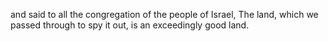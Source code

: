 and said to all the congregation of the people of Israel, The land, which we passed through to spy it out, is an exceedingly good land.
